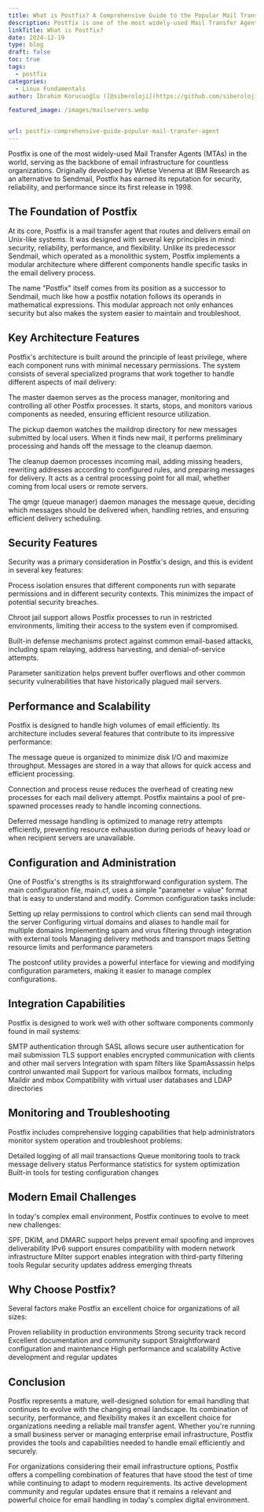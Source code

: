 ```yaml
---
title: What is Postfix? A Comprehensive Guide to the Popular Mail Transfer Agent
description: Postfix is one of the most widely-used Mail Transfer Agents (MTAs) in the world, serving as the backbone of email infrastructure for countless organizations.
linkTitle: What is Postfix?
date: 2024-12-19
type: blog
draft: false
toc: true
tags:
  - postfix
categories:
  - Linux Fundamentals
author: İbrahim Korucuoğlu ([@siberoloji](https://github.com/siberoloji))

featured_image: /images/mailservers.webp


url: postfix-comprehensive-guide-popular-mail-transfer-agent
---
```

Postfix is one of the most widely-used Mail Transfer Agents (MTAs) in the world, serving as the backbone of email infrastructure for countless organizations. Originally developed by Wietse Venema at IBM Research as an alternative to Sendmail, Postfix has earned its reputation for security, reliability, and performance since its first release in 1998.

## The Foundation of Postfix

At its core, Postfix is a mail transfer agent that routes and delivers email on Unix-like systems. It was designed with several key principles in mind: security, reliability, performance, and flexibility. Unlike its predecessor Sendmail, which operated as a monolithic system, Postfix implements a modular architecture where different components handle specific tasks in the email delivery process.

The name "Postfix" itself comes from its position as a successor to Sendmail, much like how a postfix notation follows its operands in mathematical expressions. This modular approach not only enhances security but also makes the system easier to maintain and troubleshoot.

## Key Architecture Features

Postfix's architecture is built around the principle of least privilege, where each component runs with minimal necessary permissions. The system consists of several specialized programs that work together to handle different aspects of mail delivery:

The master daemon serves as the process manager, monitoring and controlling all other Postfix processes. It starts, stops, and monitors various components as needed, ensuring efficient resource utilization.

The pickup daemon watches the maildrop directory for new messages submitted by local users. When it finds new mail, it performs preliminary processing and hands off the message to the cleanup daemon.

The cleanup daemon processes incoming mail, adding missing headers, rewriting addresses according to configured rules, and preparing messages for delivery. It acts as a central processing point for all mail, whether coming from local users or remote servers.

The qmgr (queue manager) daemon manages the message queue, deciding which messages should be delivered when, handling retries, and ensuring efficient delivery scheduling.

## Security Features

Security was a primary consideration in Postfix's design, and this is evident in several key features:

Process isolation ensures that different components run with separate permissions and in different security contexts. This minimizes the impact of potential security breaches.

Chroot jail support allows Postfix processes to run in restricted environments, limiting their access to the system even if compromised.

Built-in defense mechanisms protect against common email-based attacks, including spam relaying, address harvesting, and denial-of-service attempts.

Parameter sanitization helps prevent buffer overflows and other common security vulnerabilities that have historically plagued mail servers.

## Performance and Scalability

Postfix is designed to handle high volumes of email efficiently. Its architecture includes several features that contribute to its impressive performance:

The message queue is organized to minimize disk I/O and maximize throughput. Messages are stored in a way that allows for quick access and efficient processing.

Connection and process reuse reduces the overhead of creating new processes for each mail delivery attempt. Postfix maintains a pool of pre-spawned processes ready to handle incoming connections.

Deferred message handling is optimized to manage retry attempts efficiently, preventing resource exhaustion during periods of heavy load or when recipient servers are unavailable.

## Configuration and Administration

One of Postfix's strengths is its straightforward configuration system. The main configuration file, main.cf, uses a simple "parameter = value" format that is easy to understand and modify. Common configuration tasks include:

Setting up relay permissions to control which clients can send mail through the server
Configuring virtual domains and aliases to handle mail for multiple domains
Implementing spam and virus filtering through integration with external tools
Managing delivery methods and transport maps
Setting resource limits and performance parameters

The postconf utility provides a powerful interface for viewing and modifying configuration parameters, making it easier to manage complex configurations.

## Integration Capabilities

Postfix is designed to work well with other software components commonly found in mail systems:

SMTP authentication through SASL allows secure user authentication for mail submission
TLS support enables encrypted communication with clients and other mail servers
Integration with spam filters like SpamAssassin helps control unwanted mail
Support for various mailbox formats, including Maildir and mbox
Compatibility with virtual user databases and LDAP directories

## Monitoring and Troubleshooting

Postfix includes comprehensive logging capabilities that help administrators monitor system operation and troubleshoot problems:

Detailed logging of all mail transactions
Queue monitoring tools to track message delivery status
Performance statistics for system optimization
Built-in tools for testing configuration changes

## Modern Email Challenges

In today's complex email environment, Postfix continues to evolve to meet new challenges:

SPF, DKIM, and DMARC support helps prevent email spoofing and improves deliverability
IPv6 support ensures compatibility with modern network infrastructure
Milter support enables integration with third-party filtering tools
Regular security updates address emerging threats

## Why Choose Postfix?

Several factors make Postfix an excellent choice for organizations of all sizes:

Proven reliability in production environments
Strong security track record
Excellent documentation and community support
Straightforward configuration and maintenance
High performance and scalability
Active development and regular updates

## Conclusion

Postfix represents a mature, well-designed solution for email handling that continues to evolve with the changing email landscape. Its combination of security, performance, and flexibility makes it an excellent choice for organizations needing a reliable mail transfer agent. Whether you're running a small business server or managing enterprise email infrastructure, Postfix provides the tools and capabilities needed to handle email efficiently and securely.

For organizations considering their email infrastructure options, Postfix offers a compelling combination of features that have stood the test of time while continuing to adapt to modern requirements. Its active development community and regular updates ensure that it remains a relevant and powerful choice for email handling in today's complex digital environment.
